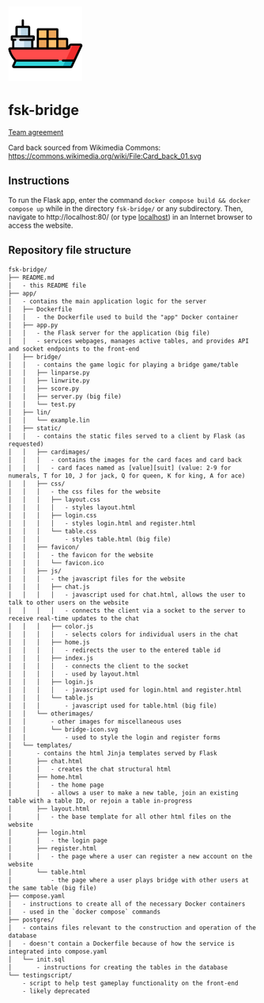 <img src="cargo-ship.png" alt="drawing" width="150"/>

# fsk-bridge

[Team agreement](https://docs.google.com/document/d/1p7zBJ_SLwscSLrcoHE5ijd5qBRRkLlsX1Z_twxIO7Ag/edit?usp=sharing) 

Card back sourced from Wikimedia Commons: https://commons.wikimedia.org/wiki/File:Card_back_01.svg

## Instructions

To run the Flask app, enter the command `docker compose build && docker compose up` while in the directory `fsk-bridge/` or any subdirectory. Then, navigate to http://localhost:80/ (or type [localhost](http://localhost:80/)) in an Internet browser to access the website.


## Repository file structure

```
fsk-bridge/
├── README.md
│   - this README file
├── app/
│   - contains the main application logic for the server
│   ├── Dockerfile
│   │   - the Dockerfile used to build the "app" Docker container
│   ├── app.py
│   │   - the Flask server for the application (big file)
│   │   - services webpages, manages active tables, and provides API and socket endpoints to the front-end
│   ├── bridge/
│   │   - contains the game logic for playing a bridge game/table
│   │   ├── linparse.py
│   │   ├── linwrite.py
│   │   ├── score.py
│   │   ├── server.py (big file)
│   │   └── test.py
│   ├── lin/
│   │   └── example.lin
│   ├── static/
│   │   - contains the static files served to a client by Flask (as requested)
│   │   ├── cardimages/
│   │   │   - contains the images for the card faces and card back
│   │   │   - card faces named as [value][suit] (value: 2-9 for numerals, T for 10, J for jack, Q for queen, K for king, A for ace)
│   │   ├── css/
│   │   │   - the css files for the website
│   │   │   ├── layout.css
│   │   │   │   - styles layout.html
│   │   │   ├── login.css
│   │   │   │   - styles login.html and register.html
│   │   │   └── table.css
│   │   │       - styles table.html (big file)
│   │   ├── favicon/
│   │   │   - the favicon for the website
│   │   │   └── favicon.ico
│   │   ├── js/
│   │   │   - the javascript files for the website
│   │   │   ├── chat.js
│   │   │   │   - javascript used for chat.html, allows the user to talk to other users on the website
│   │   │   │   - connects the client via a socket to the server to receive real-time updates to the chat
│   │   │   ├── color.js
│   │   │   │   - selects colors for individual users in the chat
│   │   │   ├── home.js
│   │   │   │   - redirects the user to the entered table id
│   │   │   ├── index.js
│   │   │   │   - connects the client to the socket
│   │   │   │   - used by layout.html
│   │   │   ├── login.js
│   │   │   │   - javascript used for login.html and register.html
│   │   │   └── table.js
│   │   │       - javascript used for table.html (big file)
│   │   └── otherimages/
│   │       - other images for miscellaneous uses
│   │       └── bridge-icon.svg
│   │           - used to style the login and register forms
│   └── templates/
│       - contains the html Jinja templates served by Flask
│       ├── chat.html
│       │   - creates the chat structural html
│       ├── home.html
│       │   - the home page
│       │   - allows a user to make a new table, join an existing table with a table ID, or rejoin a table in-progress
│       ├── layout.html
│       │   - the base template for all other html files on the website
│       ├── login.html
│       │   - the login page
│       ├── register.html
│       │   - the page where a user can register a new account on the website
│       └── table.html
│           - the page where a user plays bridge with other users at the same table (big file)
├── compose.yaml
│   - instructions to create all of the necessary Docker containers
│   - used in the `docker compose` commands
├── postgres/
│   - contains files relevant to the construction and operation of the database
│   - doesn't contain a Dockerfile because of how the service is integrated into compose.yaml
│   └── init.sql
│       - instructions for creating the tables in the database
└── testingscript/
    - script to help test gameplay functionality on the front-end
    - likely deprecated
```
